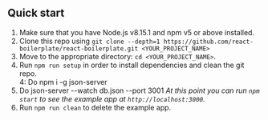 ## Quick start

1.  Make sure that you have Node.js v8.15.1 and npm v5 or above installed.
2.  Clone this repo using `git clone --depth=1 https://github.com/react-boilerplate/react-boilerplate.git <YOUR_PROJECT_NAME>`
3.  Move to the appropriate directory: `cd <YOUR_PROJECT_NAME>`.<br />
4.  Run `npm run setup` in order to install dependencies and clean the git repo.<br />
4:  Do npm i -g json-server
5. Do json-server --watch db.json --port 3001
    _At this point you can run `npm start` to see the example app at `http://localhost:3000`._
5.  Run `npm run clean` to delete the example app.